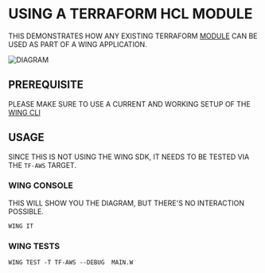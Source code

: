 # USING A TERRAFORM HCL MODULE

THIS DEMONSTRATES HOW ANY EXISTING TERRAFORM [MODULE](HTTPS://DEVELOPER.HASHICORP.COM/TERRAFORM/LANGUAGE/MODULES/SOURCES) CAN BE USED AS PART OF A WING APPLICATION.

![DIAGRAM](./DIAGRAM.PNG)

## PREREQUISITE

PLEASE MAKE SURE TO USE A CURRENT AND WORKING SETUP OF THE [WING CLI](HTTPS://DOCS.WINGLANG.IO/GETTING-STARTED/INSTALLATION)

## USAGE

SINCE THIS IS NOT USING THE WING SDK, IT NEEDS TO BE TESTED VIA THE `TF-AWS` TARGET.

### WING CONSOLE

THIS WILL SHOW YOU THE DIAGRAM, BUT THERE'S NO INTERACTION POSSIBLE.

```
WING IT
```

### WING TESTS

```
WING TEST -T TF-AWS --DEBUG  MAIN.W
```
